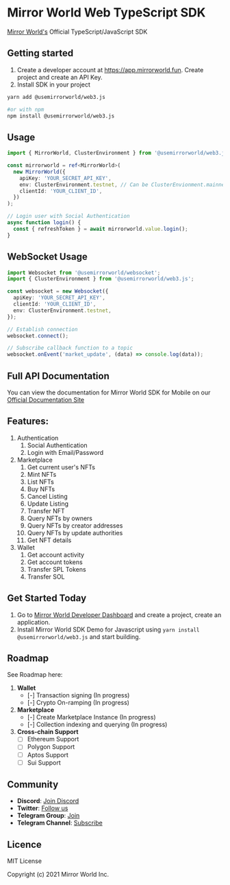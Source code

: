 # Mirror World Web TypeScript SDK

[Mirror World's](https://mirrorworld.fun/developer) Official TypeScript/JavaScript SDK

## Getting started

1. Create a developer account at https://app.mirrorworld.fun. Create project and create an API Key.
2. Install SDK in your project

```bash
yarn add @usemirrorworld/web3.js

#or with npm
npm install @usemirrorworld/web3.js
```

## Usage

```ts
import { MirrorWorld, ClusterEnvironment } from '@usemirrorworld/web3.js';

const mirrorworld = ref<MirrorWorld>(
  new MirrorWorld({
    apiKey: 'YOUR_SECRET_API_KEY',
    env: ClusterEnvironment.testnet, // Can be ClusterEnvionment.mainnet for mainnet
    clientId: 'YOUR_CLIENT_ID',
  })
);

// Login user with Social Authentication
async function login() {
  const { refreshToken } = await mirrorworld.value.login();
}
```

## WebSocket Usage

```ts
import Websocket from '@usemirrorworld/websocket';
import { ClusterEnvironment } from '@usemirrorworld/web3.js';

const websocket = new Websocket({
  apiKey: 'YOUR_SECRET_API_KEY',
  clientId: 'YOUR_CLIENT_ID',
  env: ClusterEnvironment.testnet,
});

// Establish connection
websocket.connect();

// Subscribe callback function to a topic
websocket.onEvent('market_update', (data) => console.log(data));
```

## Full API Documentation

You can view the documentation for Mirror World SDK for Mobile on our [Official Documentation Site](https://docs.mirrorworld.fun/overview/introduction)

## Features:

1. Authentication
   1. Social Authentication
   2. Login with Email/Password
2. Marketplace
   1. Get current user's NFTs
   2. Mint NFTs
   3. List NFTs
   4. Buy NFTs
   5. Cancel Listing
   6. Update Listing
   7. Transfer NFT
   8. Query NFTs by owners
   9. Query NFTs by creator addresses
   10. Query NFTs by update authorities
   11. Get NFT details
3. Wallet
   1. Get account activity
   2. Get account tokens
   3. Transfer SPL Tokens
   4. Transfer SOL

## Get Started Today

1. Go to [Mirror World Developer Dashboard](https://app.mirrorworld.fun) and create a project, create an application.
2. Install Mirror World SDK Demo for Javascript using `yarn install @usemirrorworld/web3.js` and start building.

## Roadmap

See Roadmap here:

1. **Wallet**
   - [-] Transaction signing (In progress)
   - [-] Crypto On-ramping (In progress)
2. **Marketplace**
   - [-] Create Marketplace Instance (In progress)
   - [-] Collection indexing and querying (In progress)
3. **Cross-chain Support**
   - [ ] Ethereum Support
   - [ ] Polygon Support
   - [ ] Aptos Support
   - [ ] Sui Support

## Community

- **Discord**: [Join Discord](https://discord.com/invite/Vxrw4rqaDM)
- **Twitter**: [Follow us](https://twitter.com/joinmirrorworld)
- **Telegram Group**: [Join](https://t.me/mirrorworld_sdk)
- **Telegram Channel**: [Subscribe](https://t.me/mirrorworld_news)

## Licence

MIT License

Copyright (c) 2021 Mirror World Inc.

